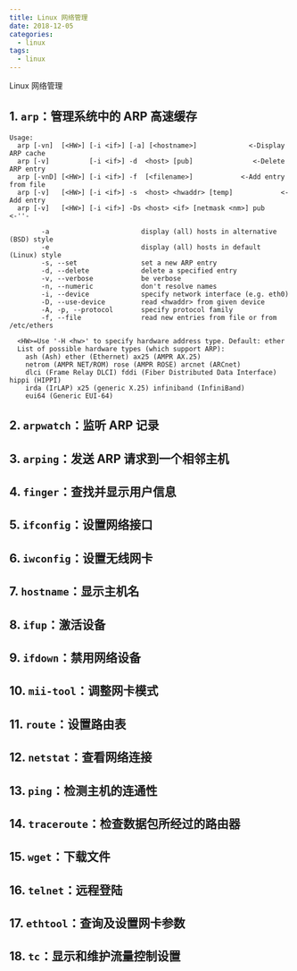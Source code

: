```yaml
---
title: Linux 网络管理
date: 2018-12-05
categories:
  - linux
tags:
  - linux
---
```


Linux 网络管理
<!--more-->

## 1. ```arp```：管理系统中的 ARP 高速缓存
```
Usage:
  arp [-vn]  [<HW>] [-i <if>] [-a] [<hostname>]             <-Display ARP cache
  arp [-v]          [-i <if>] -d  <host> [pub]               <-Delete ARP entry
  arp [-vnD] [<HW>] [-i <if>] -f  [<filename>]            <-Add entry from file
  arp [-v]   [<HW>] [-i <if>] -s  <host> <hwaddr> [temp]            <-Add entry
  arp [-v]   [<HW>] [-i <if>] -Ds <host> <if> [netmask <nm>] pub          <-''-

        -a                       display (all) hosts in alternative (BSD) style
        -e                       display (all) hosts in default (Linux) style
        -s, --set                set a new ARP entry
        -d, --delete             delete a specified entry
        -v, --verbose            be verbose
        -n, --numeric            don't resolve names
        -i, --device             specify network interface (e.g. eth0)
        -D, --use-device         read <hwaddr> from given device
        -A, -p, --protocol       specify protocol family
        -f, --file               read new entries from file or from /etc/ethers

  <HW>=Use '-H <hw>' to specify hardware address type. Default: ether
  List of possible hardware types (which support ARP):
    ash (Ash) ether (Ethernet) ax25 (AMPR AX.25)
    netrom (AMPR NET/ROM) rose (AMPR ROSE) arcnet (ARCnet)
    dlci (Frame Relay DLCI) fddi (Fiber Distributed Data Interface) hippi (HIPPI)
    irda (IrLAP) x25 (generic X.25) infiniband (InfiniBand)
    eui64 (Generic EUI-64)
```
## 2. ```arpwatch```：监听 ARP 记录
## 3. ```arping```：发送 ARP 请求到一个相邻主机
## 4. ```finger```：查找并显示用户信息
## 5. ```ifconfig```：设置网络接口
## 6. ```iwconfig```：设置无线网卡
## 7. ```hostname```：显示主机名
## 8. ```ifup```：激活设备
## 9. ```ifdown```：禁用网络设备
## 10. ```mii-tool```：调整网卡模式
## 11. ```route```：设置路由表
## 12. ```netstat```：查看网络连接
## 13. ```ping```：检测主机的连通性
## 14. ```traceroute```：检查数据包所经过的路由器
## 15. ```wget```：下载文件
## 16. ```telnet```：远程登陆
## 17. ```ethtool```：查询及设置网卡参数
## 18. ```tc```：显示和维护流量控制设置